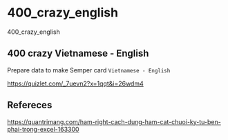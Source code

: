 # 400_crazy_english
400_crazy_english

## 400 crazy Vietnamese - English

Prepare data to make Semper card `Vietnamese - English`

https://quizlet.com/_7uevn2?x=1qqt&i=26wdm4


## Refereces

https://quantrimang.com/ham-right-cach-dung-ham-cat-chuoi-ky-tu-ben-phai-trong-excel-163300